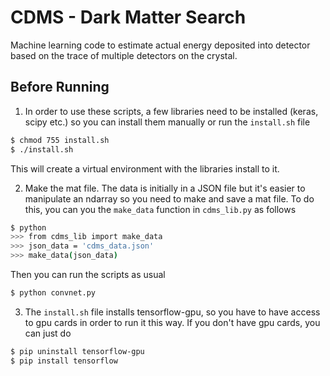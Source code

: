 # CDMS - Dark Matter Search
Machine learning code to estimate actual energy deposited into detector
based on the trace of multiple detectors on the crystal. 

## Before Running
1. In order to use these scripts, a few libraries need to be installed (keras, 
scipy etc.) so you can install them manually or run the `install.sh` file

```bash
$ chmod 755 install.sh
$ ./install.sh
```

This will create a virtual environment with the libraries install to it.

2. Make the mat file. The data is initially in a JSON file but it's easier
to manipulate an ndarray so you need to make and save a mat file. To do this, 
you can you the `make_data` function in `cdms_lib.py` as follows

```bash
$ python
>>> from cdms_lib import make_data
>>> json_data = 'cdms_data.json'
>>> make_data(json_data)
```

Then you can run the scripts as usual
```bash
$ python convnet.py
```

3. The `install.sh` file installs tensorflow-gpu, so you have to have access
to gpu cards in order to run it this way. If you don't have gpu cards, you can just do

```bash
$ pip uninstall tensorflow-gpu 
$ pip install tensorflow
```

